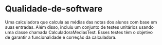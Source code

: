 # Qualidade-de-software
Uma calculadora que calcula as médias das notas dos alunos com base em suas entradas. Além disso, incluiu um conjunto de testes unitários usando uma classe chamada CalculadoraMediasTest. Esses testes têm o objetivo de garantir a funcionalidade e correção da calculadora.
